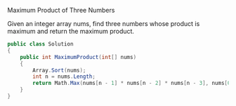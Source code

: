 Maximum Product of Three Numbers

Given an integer array nums, find three numbers whose product is maximum and return the maximum product.

```csharp
public class Solution
{
    public int MaximumProduct(int[] nums)
    {
        Array.Sort(nums);
        int n = nums.Length;
        return Math.Max(nums[n - 1] * nums[n - 2] * nums[n - 3], nums[0] * nums[1] * nums[n - 1]);
    }
}
